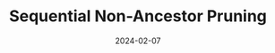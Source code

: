 ---
title: 'Sequential Non-Ancestor Pruning'
date: 2024-02-07
type: landing

design:
  spacing: '0rem'

params:
  footer:
    copyright:
      notice: '© {year} Me. This work is license uder {license}'
      license:
        enable: false
  header:
    navbar:
      enable: false


# Page sections
sections:
  ###### Title ######
  - block: markdown
    content:
      text: |-
        <span class="snap">
          <p style="font-size: 200%; max-width: 50rem;">SNAP: Sequential Non-Ancestor Pruning for Targeted Causal Effect Estimation</p>        
          
          <a href="https://matyasch.github.io/" target="_blank">Mátyás Schubert</a><sup>1</sup>,
          <a href="https://www.cs.ru.nl/~tomc/" target="_blank">Tom Claassen</a><sup>2</sup>,
          <a href="https://saramagliacane.github.io/" target="_blank">Sara Magliacane</a><sup>1</sup>,
          <br>
          <sup>1</sup>University of Amsterdam
          <br>
          <sup>2</sup>Radboud University Nijmegen

          Artificial Intelligence and Statistics (AISTATS), 2025

          <a href="https://arxiv.org/abs/2502.07857" target="_blank" class="snap-btn"><i class="fa-solid fa-file-pdf"></i> Paper</a>
          <a href="https://github.com/matyasch/SNAP" target="_blank" class="snap-btn"><i class="fa-solid fa-code"></i> Code</a>
        </span>
    design:
      background:
        color: rgb(255, 252, 240)
  ###### Teaser ######
  - block: markdown
    content:
      text: |-
        <video width=50% controls autoplay muted><source src="snap_intro.mp4" type="video/mp4"></video>
    design:
      css_style: "padding-bottom: 2rem"
      background:
        color: rgb(255, 252, 240)
  ###### Abstract ######
  - block: markdown
    content:
      text: |-
        <span class="snap">
          <p class="project-title">Abstract</p>
          <p class="project-abstract">
            Causal discovery can be computationally demanding for large numbers of variables. If we only wish to estimate the causal effects on a small subset of target variables, we might not need to learn the causal graph for all variables, but only a small subgraph that includes the targets and their adjustment sets. In this paper, we focus on identifying causal effects between target variables in a computationally and statistically efficient way. This task combines causal discovery and effect estimation, aligning the discovery objective with the effects to be estimated. We show that definite non-ancestors of the targets are unnecessary to learn causal relations between the targets and to identify efficient adjustments sets. We sequentially identify and prune these definite non-ancestors with our Sequential Non-Ancestor Pruning (SNAP) framework, which can be used either as a preprocessing step to standard causal discovery methods, or as a standalone sound and complete causal discovery algorithm. Our results on synthetic and real data show that both approaches substantially reduce the number of independence tests and the computation time without compromising the quality of causal effect estimations.
          </p>
        </span>
    design:
      background:
        color: rgb(242, 240, 229)
  ###### Task ######
  - block: markdown
    content:
      text: |-
        <span class="snap">
          <p class="project-title">Targeted Causal Effect Estimation with an Unknown Graph</p>
          <p class="project-paragraph">
            Estimating causal effects, for example to understand how human activities drive climate change, is fundamental to our scientific understanding and practical decision-making.
            The gold standard for this is to conduct experiments, but these can be expensive or unethical.
            For instance, deliberately increasing greenhouse gas emissions to study their effects would be irresponsible.
            Fortunately, causal effects can also be estimated from observational data, using adjustment variables.
            These <i>adjustment sets</i> are determined by the causal graph of the underlying process, which can also be estimated by causal discovery methods.
          </p>
          <div class="project-figure">
            <img src="pipeline_full.png" alt="pipeline of full graph" width=90% class="center" style="margin-bottom: 0px;">
            <i><b>Causal discovery</b> estimates the causal graph, from which valid adjustment sets can be read off for causal effect estimation.</i>
          </div>
          <p class="project-paragraph">
            However, discovering the full causal graph can be computationally expensive for large numbers of variables.
            If we are only interested in the causal effects between a small set of <i>target variables</i>, we may not need to learn the entire causal graph, but just a smaller subgraph that includes the targets and their statistically efficient adjustment sets.
          </p>
          <div class="project-figure">
            <img src="pipeline_restricted.png" alt="pipeline of restricted graph" width=64% class="center">
            <i><b>Removing</b> {{< math >}}$V_3${{< /math >}} and {{< math >}}$V_5${{< /math >}} in the previous example decrases the cost of causal discovery, while yielding the same efficient adjustment sets.</i>
          </div>
          <p class="project-paragraph">
            We formalize this problem as targeted causal effect estimation with an unknown graph, which focuses on identifying the causal effects between all pairs of target variables in a <i>computationally and statistically efficient way</i>.
          </p>
        </span>
    design:
      background:
        color: rgb(255, 252, 240)
  ###### Non-ancestors ######
  - block: markdown
    content:
      text: |-
        <span class="snap">
          <p class="project-title">Possible Ancestors are All You Need</p>
          <p class="project-paragraph">
            Discovering uninformative parts of the causal graph wastes computational resources.
            Conversely, removing all non-target variables risks confounded causal effects and fewer identifiable causal relations.
            Even with hints about a valid adjustment set, causal discovery might still not be able to verify all relevant causal relations.
          </p>
          <div class="project-figure" style="display: flex;">
            <div class="project-figure" style="max-width: 45%;">
              <img src="only_targets.png" alt="discovery on targets" class="center" style="max-width: 80%;">
              <i>Considering <b>only the targets</b> for causal discovery might not identify their causal relations or valid adjustment sets.</i>
            </div>
            <div class="project-figure" style="max-width: 45%;">
              <img src="only_adjset.png" alt="discovery on targets and adjustment set" class="center" style="max-width: 80%">
              <i>Also considering a <b>valid adjustment set</b> for causal discovery might still not identify all relevant causal relations.</i>
            </div>
          </div>
          <p class="project-paragraph">
            Our goal is to find a small subset of variables, such that causal discovery on this subset still identifies efficient adjustment sets the same way as discovering the full graph would.
            To this end, we show that definite non-ancestors of the targets can be safely removed, leaving only the set of possible ancestors, which always contains all efficient adjustment sets. 
            While finding the exact set of possible ancestors might require reconstructing the full graph, we can overestimate it with a <i>possibly ancestral set</i>, i.e. a set of variables that also contains all possible ancestors of the variables in it.
            We prove that causal discovery on a possibly ancestral set yields the same graph as first discovering the full graph and then restricting it to the possibly ancestral set.
          </p>
          <div class="project-figure">
            <img src="theorem3.1.png" alt="theoretical result" width=45% class="center">
              <i>Causal discovery on a <b>possibly ancestral set</b> yields the same graph as first discovering the full graph and then restricting it to that set.</i>
          </div>
          <p class="project-paragraph">
            if the possibly ancestral set is significantly smaller than the total number of variables, we can save substantial computational effort without sacrificing the quality of adjustment sets.
            The challenge is efficiently identifying as many definite non-ancestors as possible.
          </p>
        </span>
    design:
      background:
        color: rgb(242, 240, 229)
  ###### SNAP ######
  - block: markdown
    content:
      text: |-
        <span class="snap">
          <p class="project-title">Sequential Non-Ancestor Pruning</p>
          <p style="max-width: 80rem; text-align: justify;">
            We introduce Sequential Non-Ancestor Pruning (SNAP), which iteratively identifies and removes definite non-ancestors, and provide two implementations: SNAP{{< math >}}$(k)${{< /math >}} and SNAP{{< math >}}$(\infty$){{< /math >}}.
            SNAP{{< math >}}$(k)${{< /math >}} is a constraint-based causal discovery algorithm that adapts the PC-style skeleton search.
            It iteratively increases conditioning set sizes of conditional independence (CI) tests starting from order 0.
            At every iteration, it orients v-structures using the intermediate skeleton and discovered separating sets to identify and prune some definite non-ancestors of the targets before proceeding to the next iteration.
          </p>
          <div class="project-figure">
            <img src="snap(k).png" alt="snap(k) procedure" width=85% class="center">
              <i><b>SNAP{{< math >}}$(k)${{< /math >}}</b> progressively identifies and prunes non-ancestors by orienting v-structures at every order of the PC-style skeleton search.</i>
          </div>
          <p style="max-width: 80rem; text-align: justify;">
            Orienting v-structures based with intermediate skeletons and CI test results restricted to a maximum order requires particular care.
            For instance, we need to handle conflicting v-structures, and additional steps are needed for proper orientation starting from order 2.
            We discuss these details and provide the complete pseudocode in the full paper.
          </p>
          <p style="max-width: 80rem; text-align: justify;">
            SNAP{{< math >}}$(k)${{< /math >}} considers fewer and fewer variables as conditioning set sizes increase, reducing higher-order CI tests significantly.
            We can stop SNAP{{< math >}}$(k)${{< /math >}} at any iteration {{< math >}}$k${{< /math >}} and run a standard causal discovery algorithm on the remaining variables, which always form a possibly ancestral set, to identify valid and efficient adjustment sets.
            We call this approach prefiltering with SNAP{{< math >}}$(k)${{< /math >}}.
          </p>
          <div class="project-figure">
            <img src="prefiltering.png" alt="prefiltering with snap(k)" width=60% class="center">
              <i><b>Prefiltering</b> with SNAP{{< math >}}$(k)${{< /math >}} can efficiently reduce the number of variables before causal discovery.</i>
          </div>
          <p style="max-width: 80rem; text-align: justify;">
            SNAP{{< math >}}$(\infty)${{< /math >}} extends SNAP{{< math >}}$(k)${{< /math >}} into  a stand-alone causal discovery algorithm.
            It runs SNAP{{< math >}}$(k)${{< /math >}} <i>until completion</i>, then applies Meek's rules, and identifies and removes non-ancestors one final time.
            The result is the full graph restricted to the possible ancestors of the targets, ensuring the same valid and efficient adjustment sets as full-graph discovery.
          </p>
          <div class="project-figure">
            <video width=80% controls muted><source src="snap_vs_pc.mp4" type="video/mp4"></video>
            <i><b>SNAP{{< math >}}$(\infty)${{< /math >}} needs much fewer CI tests</b> than PC to find <span style="color: rgb(32, 94, 166)">optimal adjustment sets</span> for the causal effects between <span style="color: rgb(102, 128, 11)">targets</span>, by progressively removing <span style="color: rgb(175, 48, 41)">definite non-ancestors</span>.</i>
          </div>
        </span>
    design:
      background:
        color: rgb(255, 252, 240)
  ###### Experiments ######
  - block: markdown
    content:
      text: |-
        <span class="snap">
          <p class="project-title">Experiments</p>
          <p style="max-width: 80rem; text-align: justify;">
            We compare SNAP{{< math >}}$(\infty)${{< /math >}} with global and local causal discovery algorithms on synthetic and semisynthetic graphs across multiple domains.
            SNAP{{< math >}}$(\infty)${{< /math >}} consistently ranks among the best in the number of CI tests and computation time, while maintaining a comparable intervention distance.
            Other methods vary in performance depending on the domain.
          </p>
          <div class="project-figure">
            <img src="results_synth.png" alt="results on synthetic graphs" width=85% class="center">
              <i><b>Number of CI tests and computation time</b> over synthetic graphs with different number of nodes and 4 targets.</i>
          </div>
          <div style="display: flex; margin: auto; max-width: 80rem; justify-content: center;">
            <div style="max-width: 45%; text-align: justify;">
              <p style="max-width: 80rem; text-align: justify;">
              On the right, we show that prefiltering with SNAP(0) substantially speeds up discovery.
              Increasing the prefiltering iterations {{< math >}}$k${{< /math >}} further reduces the number of CI tests, especially in denser graphs.
              SNAP variants also demonstrate significant efficiency gains on semi-synthetic data generated from the MAGIC-NIAB network.
              </p>
              <div class="project-figure">
                <img src="results_semi.png" alt="results for magic-niab" class="center" style="max-width: 83.5%;">
                <i>Results for the <b>MAGIC-NIAB network</b> using semi-synthetic data.</i>
              </div>
            </div>
            <div class="project-figure" style="max-width: 45%;">
              <img src="results_delta.png" alt="difference with SNAP(0)" class="center">
                <i><b>Difference</b> in time between with and without prefiltering with SNAP(0).</i>
            </div>
          </div>
        </span>
    design:
      background:
        color: rgb(255, 252, 240)
  ###### Outro ######
  - block: markdown
    content:
      text: |-
        <span class="snap">
        <span style="font-size: 160%;">Want to learn more about SNAP?</span>
        <br>
        <span style="font-size: 80%;">Check out the following links!</span>

        <a href="https://arxiv.org/abs/2502.07857" target="_blank" class="snap-btn"><i class="fa-solid fa-file-pdf"></i> Paper</a>
        <a href="https://github.com/matyasch/SNAP" target="_blank" class="snap-btn"><i class="fa-solid fa-code"></i> Code</a>
        </span>
    design:
      css_style: "text-align: center; padding-bottom:10rem"
      background:
        color: rgb(255, 252, 240)
---